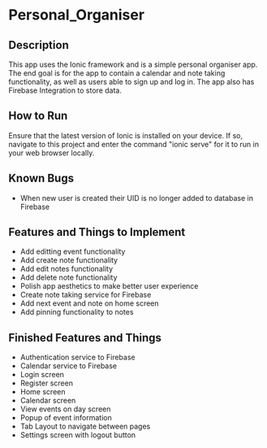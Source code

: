 # Personal_Organiser

## Description
This app uses the Ionic framework and is a simple personal organiser app. The end goal is for the app to contain a calendar and note 
taking functionality, as well as users able to sign up and log in. The app also has Firebase Integration to store data.

## How to Run
Ensure that the latest version of Ionic is installed on your device. If so, navigate to this project and enter the command "ionic serve"
for it to run in your web browser locally.

## Known Bugs
* When new user is created their UID is no longer added to database in Firebase

## Features and Things to Implement
* Add editting event functionality
* Add create note functionality
* Add edit notes functionality
* Add delete note functionality
* Polish app aesthetics to make better user experience
* Create note taking service for Firebase
* Add next event and note on home screen
* Add pinning functionality to notes

## Finished Features and Things
* Authentication service to Firebase
* Calendar service to Firebase
* Login screen
* Register screen
* Home screen
* Calendar screen
* View events on day screen
* Popup of event information
* Tab Layout to navigate between pages
* Settings screen with logout button
